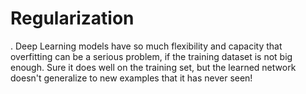 # Regularization
. Deep Learning models have so much flexibility and capacity that overfitting can be a serious problem, if the training dataset is not big enough. Sure it does well on the training set, but the learned network doesn't generalize to new examples that it has never seen!
